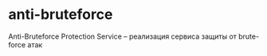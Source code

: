 # anti-bruteforce
Anti-Bruteforce Protection Service – реализация сервиса защиты от brute-force атак
